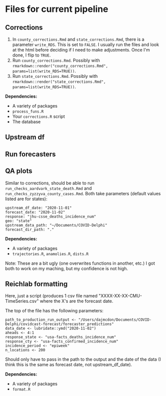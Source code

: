 # Files for current pipeline

## Corrections

1. In `county_corrections.Rmd` and `state_corrections.Rmd`, there is a parameter `write_RDS`. This is set to `FALSE`. I usually run the files and look at the html before deciding if I need to make adjustments. Once I'm done, I flip to `TRUE`. 
1. Run `county_corrections.Rmd`. Possibly with `rmarkdown::render("county_corrections.Rmd", params=list(write_RDS=TRUE))`.
1. Run `state_corrections.Rmd`. Possibly with `rmarkdown::render("state_corrections.Rmd", params=list(write_RDS=TRUE))`.

__Dependencies:__  
* A variety of packages
* `process_funs.R`
* Your `corrections.R` script
* The database

## Upstream df

## Run forecasters

## QA plots

Similar to corrections, should be able to run `run_checks_aardvark_state_death.Rmd` and `run_checks_zyzzyva_county_cases.Rmd`. Both take parameters (default values listed are for states):
```
upstream_df_date: "2020-11-01"
forecast_date: "2020-11-02"
response: "jhu-csse_deaths_incidence_num"
geo: "state"
upstream_data_path: "~/Documents/COVID-Delphi"
forecast_dir_path: "."
```

__Dependencies:__  
* A variety of packages
* `trajectories.R`, `anamolies.R`, `dists.R`

Note: These are a bit ugly (one overwrites functions in another, etc.) I got both to work on my maching, but my confidence is not high.

## Reichlab formatting

Here, just a script (produces 1 csv file named "XXXX-XX-XX-CMU-TimeSeries.csv" where the X's are the forecast date.

The top of the file has the following parameters:
```
path_to_production_run_output <- "/Users/dajmcdon/Documents/COVID-Delphi/covidcast-forecast/forecaster_predictions"
data_date <- lubridate::ymd("2020-11-02")
aheads <- 4:1
response_state <- "usa-facts_deaths_incidence_num"
response_cty <- "usa-facts_confirmed_incidence_num"
incidence_period <- "epiweek"
n_locations <- 200
```
Should only have to pass in the path to the output and the date of the data (I think this is the same as forecast date, not upstream_df_date).

__Dependencies:__
* A variety of packages
* `format.R`
